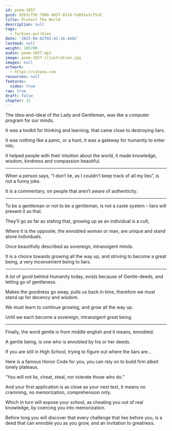 ```yaml
---
id: poem-1857
guid: 02b3cf5b-7908-4037-8324-fa091a3cf5c8
title: Protect The World
description: null
tags:
  - furkies-purrkies
date: '2025-04-02T01:41:16.440Z'
lastmod: null
weight: 185700
audio: poem-1857.mp3
image: poem-1857-illustration.jpg
images: null
artwork:
  - https://catpea.com
resources: null
features:
  video: true
raw: true
draft: false
chapter: 12
---
```


The idea-and-ideal of the Lady and Gentleman,
was like a computer program for our minds.

It was a toolkit for thinking and learning,
that came close to destroying liars.

It was nothing like a panic, or a hunt,
it was a gateway for humanity to enter into.

It helped people with their intuition about the world,
it made knowledge, wisdom, kindness and compassion beautiful.

---

When a person says, “I don’t lie, as I couldn't keep track of all my lies”,
is not a funny joke.

It is a commentary,
on people that aren’t aware of authenticity.

---

To be a gentleman or not to be a gentleman,
is not a caste system – liars will present it as that.

They’ll go as far as stating that,
growing up as an individual is a cult,

Where it is the opposite, the ennobled woman or man,
are unique and stand alone individuals.

Once beautifully described as
sovereign, intransigent minds.

It is a choice towards growing all the way up,
and striving to become a great being, a very inconvenient being to liars.

---

 A lot of good behind Humanity today,
exists because of Gentle-deeds, and letting go of gentleness.

Makes the goodness go away, pulls us back in time,
therefore we must stand up for decency and wisdom.

We must learn to continue growing,
and grow all the way up.

Until we each become a sovereign,
intransigent great being.

---

Finally, the word gentle is from middle english
and it means, ennobled.

A gentle being,
is one who is ennobled by his or her deeds.

If you are still in High School,
trying to figure out where the liars are…

Here is a famous Honor Code for you,
you can rely on to build firm albeit lonely plateaus.

“You will not lie, cheat, steal,
nor tolerate those who do.”

And your first application is as close as your next test,
it means no cramming, no memorization, comprehension only.

Which in turn will expose your school,
as cheating you out of real knowledge, by coercing you into memorization.

Before long you will discover that every challenge that lies before you,
is a deed that can ennoble you as you grow, and an invitation to greatness.
